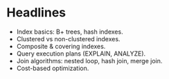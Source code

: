 # Headlines
- Index basics: B+ trees, hash indexes.
- Clustered vs non-clustered indexes.
- Composite & covering indexes.
- Query execution plans (EXPLAIN, ANALYZE).
- Join algorithms: nested loop, hash join, merge join.
- Cost-based optimization.